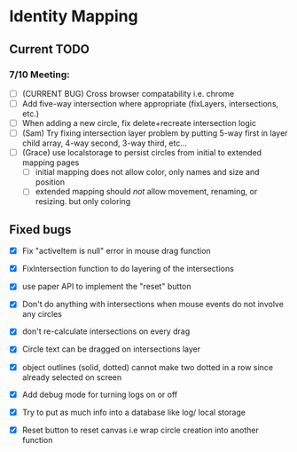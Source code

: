 # Identity Mapping

## Current TODO

### 7/10 Meeting:

  - [ ] (CURRENT BUG) Cross browser compatability i.e. chrome
  - [ ] Add five-way intersection where appropriate (fixLayers, intersections, etc.)
  - [ ] When adding a new circle, fix delete+recreate intersection logic
  - [ ] (Sam) Try fixing intersection layer problem by putting 5-way first in layer child array, 4-way second, 3-way third, etc...
  - [ ] (Grace) use localstorage to persist circles from initial to extended mapping pages
    - [ ] initial mapping does not allow color, only names and size and position
    - [ ] extended mapping should *not* allow movement, renaming, or resizing. but only coloring

## Fixed bugs

  - [x] Fix "activeItem is null" error in mouse drag function
  - [x] FixIntersection function to do layering of the intersections
  - [x] use paper API to implement the "reset" button
  - [x] Don't do anything with intersections when mouse events do not involve any circles
  - [x] don't re-calculate intersections on every drag
  - [x] Circle text can be dragged on intersections layer
  - [x] object outlines (solid, dotted) cannot make two dotted in a row since already selected on screen
  - [x] Add debug mode for turning logs on or off
  - [x] Try to put as much info into a database like log/ local storage
  - [x] Reset button to reset canvas i.e wrap circle creation into another function


